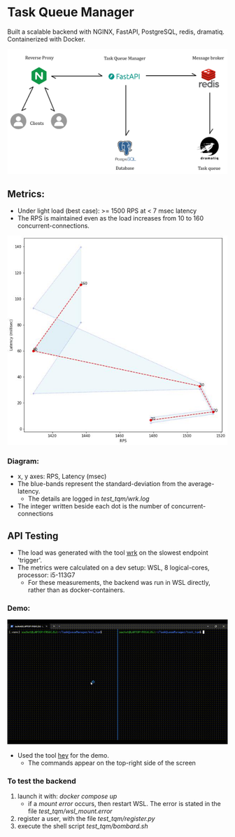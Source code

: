 # Task Queue Manager

Built a scalable backend with NGINX, FastAPI, PostgreSQL, redis, dramatiq. Containerized with Docker.

![System Architecture](img/sys_arch.png)
## Metrics:
- Under light load (best case): >= 1500 RPS at < 7 msec latency
- The RPS is maintained even as the load increases from 10 to 160 concurrent-connections.

![Metrics : Latency vs RPS](img/metrics.jpg)
### Diagram:
- x, y axes: RPS, Latency (msec)
- The blue-bands represent the standard-deviation from the average-latency.
   - The details are logged in *test_tqm/wrk.log*
- The integer written beside each dot is the number of concurrent-connections

## API Testing
- The load was generated with the tool [wrk](https://github.com/wg/wrk) on the slowest endpoint 'trigger'.
- The metrics were calculated on a dev setup: WSL, 8 logical-cores, processor: i5-113G7
  - For these measurements, the backend was run in WSL directly, rather than as docker-containers.

### Demo:
![Demo](img/demo.gif)
- Used the tool [hey](https://github.com/rakyll/hey) for the demo.
   - The commands appear on the top-right side of the screen

### To test the backend
1. launch it with: *docker compose up*
   - if a *mount error* occurs, then restart WSL. The error is stated in the file *test_tqm/wsl_mount.error*
2. register a user, with the file *test_tqm/register.py*
3. execute the shell script *test_tqm/bombard.sh*
